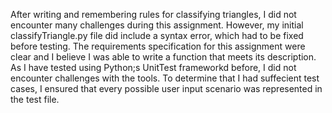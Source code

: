 After writing and remembering rules for classifying triangles, I did not encounter many challenges during this assignment. However, my initial classifyTriangle.py file did include a syntax error, which had to be fixed before testing. The requirements specification for this assignment were clear and I believe I was able to write a function that meets its description. As I have tested using Python;s UnitTest frameworkd before, I did not encounter challenges with the tools. To determine that I had suffecient test cases, I ensured that every possible user input scenario was represented in the test file.
